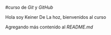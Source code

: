 #curso de _Git_ y _GitHub_

Hola soy Keiner De La hoz, bienvenidos al curso

Agregando más contenido al _README.md_